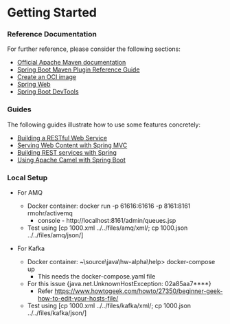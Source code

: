 # Getting Started

### Reference Documentation
For further reference, please consider the following sections:

* [Official Apache Maven documentation](https://maven.apache.org/guides/index.html)
* [Spring Boot Maven Plugin Reference Guide](https://docs.spring.io/spring-boot/docs/2.4.4/maven-plugin/reference/html/)
* [Create an OCI image](https://docs.spring.io/spring-boot/docs/2.4.4/maven-plugin/reference/html/#build-image)
* [Spring Web](https://docs.spring.io/spring-boot/docs/2.4.4/reference/htmlsingle/#boot-features-developing-web-applications)
* [Spring Boot DevTools](https://docs.spring.io/spring-boot/docs/2.4.4/reference/htmlsingle/#using-boot-devtools)

### Guides
The following guides illustrate how to use some features concretely:

* [Building a RESTful Web Service](https://spring.io/guides/gs/rest-service/)
* [Serving Web Content with Spring MVC](https://spring.io/guides/gs/serving-web-content/)
* [Building REST services with Spring](https://spring.io/guides/tutorials/bookmarks/)
* [Using Apache Camel with Spring Boot](https://camel.apache.org/camel-spring-boot/latest/spring-boot.html)


### Local Setup
* For AMQ
  * Docker container: docker run -p 61616:61616 -p 8161:8161 rmohr/activemq
    * console - http://localhost:8161/admin/queues.jsp
  * Test using [cp 1000.xml ../../files/amq/xml/; cp 1000.json ../../files/amq/json/]
  
* For Kafka
  * Docker container: ~\source\java\hw-alpha\help> docker-compose up
    * This needs the docker-compose.yaml file
  * For this issue {java.net.UnknownHostException: 02a85aa7****}
    * Refer https://www.howtogeek.com/howto/27350/beginner-geek-how-to-edit-your-hosts-file/
  * Test using [cp 1000.xml ../../files/kafka/xml/; cp 1000.json ../../files/kafka/json/]

